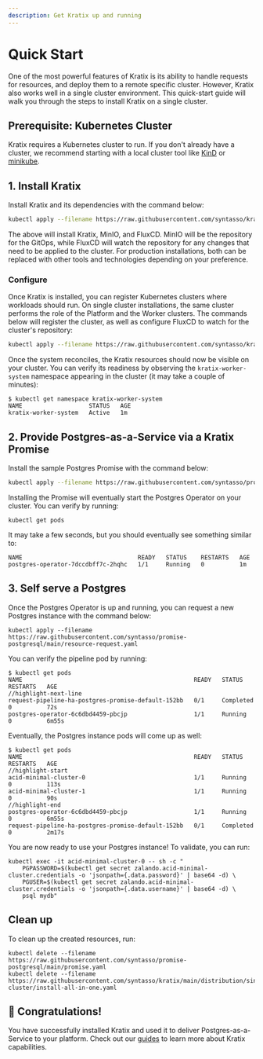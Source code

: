 ```yaml
---
description: Get Kratix up and running
---
```


# Quick Start

One of the most powerful features of Kratix is its ability to handle requests for
resources, and deploy them to a remote specific cluster. However, Kratix also works well
in a single cluster environment. This quick-start guide will walk you through the steps to
install Kratix on a single cluster.

## Prerequisite: Kubernetes Cluster

Kratix requires a Kubernetes cluster to run. If you don't already have a cluster, we
recommend starting with a local cluster tool like
[KinD](https://kind.sigs.k8s.io/docs/user/quick-start/) or
[minikube](https://minikube.sigs.k8s.io/docs/start/).

## 1. Install Kratix

Install Kratix and its dependencies with the command below:

```bash
kubectl apply --filename https://raw.githubusercontent.com/syntasso/kratix/main/distribution/single-cluster/install-all-in-one.yaml
```

The above will install Kratix, MinIO, and FluxCD. MinIO will be the repository for the
GitOps, while FluxCD will watch the repository for any changes that need to be applied to
the cluster. For production installations, both can be replaced with other tools and
technologies depending on your preference.

### Configure

Once Kratix is installed, you can register Kubernetes clusters where workloads should run.
On single cluster installations, the same cluster performs the role of the Platform and
the Worker clusters. The commands below will register the cluster, as well as configure
FluxCD to watch for the cluster's repository:

```bash
kubectl apply --filename https://raw.githubusercontent.com/syntasso/kratix/main/distribution/single-cluster/config-all-in-one.yaml
```

Once the system reconciles, the Kratix resources should now be visible on your
cluster. You can verify its readiness by observing the `kratix-worker-system` namespace
appearing in the cluster (it may take a couple of minutes):

```console
$ kubectl get namespace kratix-worker-system
NAME                   STATUS   AGE
kratix-worker-system   Active   1m
```

## 2. Provide Postgres-as-a-Service via a Kratix Promise

Install the sample Postgres Promise with the command below:

```bash
kubectl apply --filename https://raw.githubusercontent.com/syntasso/promise-postgresql/main/promise.yaml
```

Installing the Promise will eventually start the Postgres Operator on your cluster. You
can verify by running:

```console
kubectl get pods
```

It may take a few seconds, but you should eventually see something similar to:
```console
NAME                                 READY   STATUS    RESTARTS   AGE
postgres-operator-7dccdbff7c-2hqhc   1/1     Running   0          1m
```

## 3. Self serve a Postgres

Once the Postgres Operator is up and running, you can request a new Postgres instance with
the command below:

```console
kubectl apply --filename https://raw.githubusercontent.com/syntasso/promise-postgresql/main/resource-request.yaml
```

You can verify the pipeline pod by running:

```console
$ kubectl get pods
NAME                                                 READY   STATUS      RESTARTS   AGE
//highlight-next-line
request-pipeline-ha-postgres-promise-default-152bb   0/1     Completed   0          72s
postgres-operator-6c6dbd4459-pbcjp                   1/1     Running     0          6m55s
```

Eventually, the Postgres instance pods will come up as well:

```console
$ kubectl get pods
NAME                                                 READY   STATUS      RESTARTS   AGE
//highlight-start
acid-minimal-cluster-0                               1/1     Running     0          113s
acid-minimal-cluster-1                               1/1     Running     0          90s
//highlight-end
postgres-operator-6c6dbd4459-pbcjp                   1/1     Running     0          6m55s
request-pipeline-ha-postgres-promise-default-152bb   0/1     Completed   0          2m17s
```


You are now ready to use your Postgres instance! To validate, you can run:

```
kubectl exec -it acid-minimal-cluster-0 -- sh -c "
    PGPASSWORD=$(kubectl get secret zalando.acid-minimal-cluster.credentials -o 'jsonpath={.data.password}' | base64 -d) \
    PGUSER=$(kubectl get secret zalando.acid-minimal-cluster.credentials -o 'jsonpath={.data.username}' | base64 -d) \
    psql mydb"
```

## Clean up

To clean up the created resources, run:

```console
kubectl delete --filename https://raw.githubusercontent.com/syntasso/promise-postgresql/main/promise.yaml
kubectl delete --filename https://raw.githubusercontent.com/syntasso/kratix/main/distribution/single-cluster/install-all-in-one.yaml
```

## 🎉 Congratulations!

You have successfully installed Kratix and used it to deliver Postgres-as-a-Service to
your platform. Check out our [guides](/docs/category/guides) to learn more about Kratix
capabilities.

